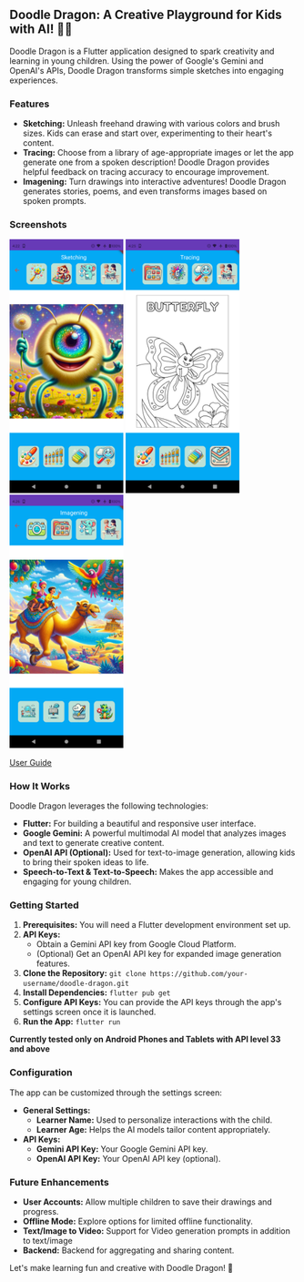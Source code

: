 ## Doodle Dragon: A Creative Playground for Kids with AI! 🎨🤖

Doodle Dragon is a Flutter application designed to spark creativity and learning in young children. Using the power of Google's Gemini and OpenAI's APIs, Doodle Dragon transforms simple sketches into engaging experiences.

### Features

* **Sketching:** Unleash freehand drawing with various colors and brush sizes. Kids can erase and start over, experimenting to their heart's content.
* **Tracing:**  Choose from a library of age-appropriate images or let the app generate one from a spoken description!  Doodle Dragon provides helpful feedback on tracing accuracy to encourage improvement.
* **Imagening:** Turn drawings into interactive adventures! Doodle Dragon generates stories, poems, and even transforms images based on spoken prompts.

### Screenshots

<img src="docs/sketching.png" width="200" /> <img src="docs/tracing.png" width="200" /> <img src="docs/imagening.png" width="200" /> 

[User Guide](./docs/UserGuide.md)

### How It Works

Doodle Dragon leverages the following technologies:

* **Flutter:** For building a beautiful and responsive user interface.
* **Google Gemini:** A powerful multimodal AI model that analyzes images and text to generate creative content.
* **OpenAI API (Optional):** Used for text-to-image generation, allowing kids to bring their spoken ideas to life.
* **Speech-to-Text & Text-to-Speech:**  Makes the app accessible and engaging for young children.

### Getting Started

1. **Prerequisites:**  You will need a Flutter development environment set up.
2. **API Keys:**
    * Obtain a Gemini API key from Google Cloud Platform.
    * (Optional) Get an OpenAI API key for expanded image generation features.
3. **Clone the Repository:**  `git clone https://github.com/your-username/doodle-dragon.git`
4. **Install Dependencies:** `flutter pub get`
5. **Configure API Keys:** You can provide the API keys through the app's settings screen once it is launched.
6. **Run the App:** `flutter run`



**Currently tested only on Android Phones and Tablets with API level 33 and above**

### Configuration

The app can be customized through the settings screen:

* **General Settings:**
    * **Learner Name:** Used to personalize interactions with the child.
    * **Learner Age:** Helps the AI models tailor content appropriately.
* **API Keys:**
    * **Gemini API Key:** Your Google Gemini API key.
    * **OpenAI API Key:** Your OpenAI API key (optional).

### Future Enhancements
* **User Accounts:** Allow multiple children to save their drawings and progress.
* **Offline Mode:** Explore options for limited offline functionality.
* **Text/Image to Video:** Support for Video generation prompts in addition to text/image
* **Backend:** Backend for aggregating and sharing content.

Let's make learning fun and creative with Doodle Dragon! 🐲
